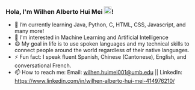 ### Hola, I'm Wilhen Alberto Hui Mei <img src="https://raw.githubusercontent.com/MartinHeinz/MartinHeinz/master/wave.gif" width="20px" height="20px">!

- 🌱 I’m currently learning Java, Python, C, HTML, CSS, Javascript, and many more! 
- 💬 I'm interested in Machine Learning and Artificial Intelligence
- 😄 My goal in life is to use spoken languages and my technical skills to connect people around the world regardless of their native languages.
- ⚡ Fun fact: I speak fluent Spanish, Chinese (Cantonese), English, and conversational French.
- 📫 How to reach me: Email: wilhen.huimei001@umb.edu || LinkedIn: https://www.linkedin.com/in/wilhen-alberto-hui-mei-414976210/
